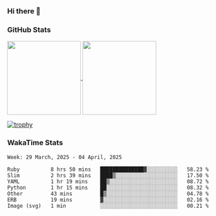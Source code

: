 ### Hi there 👋

### GitHub Stats

<a href="https://github.com/anuraghazra/github-readme-stats">
  <img align="center" height="170px" src="https://github-readme-stats.vercel.app/api/top-langs/?username=tksfjt1024&layout=compact&count_private=true&show_icons=true&show_icons=true&theme=graywhite" />
</a>
<a href="https://github.com/anuraghazra/github-readme-stats">
  <img align="center" height="170px" src="https://github-readme-stats.vercel.app/api?username=tksfjt1024&count_private=true&show_icons=true&show_icons=true&theme=graywhite" />
</a>

[![trophy](https://github-profile-trophy.vercel.app/?username=tksfjt1024)](https://github.com/ryo-ma/github-profile-trophy)

### WakaTime Stats

<!--START_SECTION:waka-->
```text
Week: 29 March, 2025 - 04 April, 2025

Ruby          8 hrs 50 mins   ██████████████▓░░░░░░░░░░   58.23 % 
Slim          2 hrs 39 mins   ████▒░░░░░░░░░░░░░░░░░░░░   17.50 % 
YAML          1 hr 19 mins    ██▒░░░░░░░░░░░░░░░░░░░░░░   08.72 % 
Python        1 hr 15 mins    ██░░░░░░░░░░░░░░░░░░░░░░░   08.32 % 
Other         43 mins         █▒░░░░░░░░░░░░░░░░░░░░░░░   04.78 % 
ERB           19 mins         ▓░░░░░░░░░░░░░░░░░░░░░░░░   02.16 % 
Image (svg)   1 min           ░░░░░░░░░░░░░░░░░░░░░░░░░   00.21 % 
```
<!--END_SECTION:waka-->
